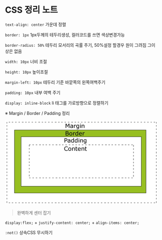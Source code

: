 # CSS 정리 노트

`text-align: center` 가운데 정렬

`border: 1px` 1px두께의 테두리생성, 컬러코드를 쓰면 색상변경가능

`border-radius: 50%` 테두리 모서리의 곡률 주기, 50%설정 할경우 원이 그려짐 그이상은 없음

`width: 10px` 너비 조절

`height: 10px` 높이조절

`margin-left: 10px`  테두리 기준 바깥쪽의 왼쪽여백주기

`padding: 10px` 내부 여백 주기

`display: inline-block` li 태그를 가로방향으로 정렬하기

※ Margin / Border / Padding 정리

<img src="./imgs/css01.jpg">

> 완벽하게 센터 잡기

`display:flex;` + `justify-content: center;` + `align-items: center;`

`:not()` 상속CSS 무시하기


